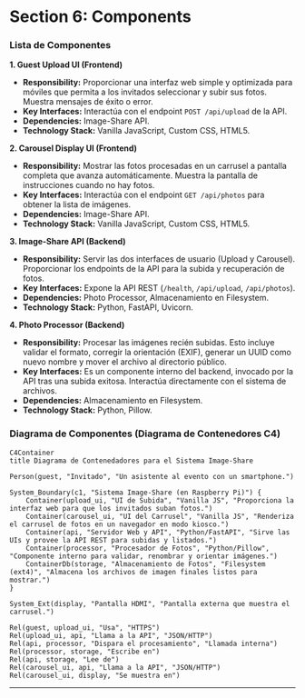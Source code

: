 # Section 6: Components

### **Lista de Componentes**

**1. Guest Upload UI (Frontend)**
-   **Responsibility:** Proporcionar una interfaz web simple y optimizada para móviles que permita a los invitados seleccionar y subir sus fotos. Muestra mensajes de éxito o error.
-   **Key Interfaces:** Interactúa con el endpoint `POST /api/upload` de la API.
-   **Dependencies:** Image-Share API.
-   **Technology Stack:** Vanilla JavaScript, Custom CSS, HTML5.

**2. Carousel Display UI (Frontend)**
-   **Responsibility:** Mostrar las fotos procesadas en un carrusel a pantalla completa que avanza automáticamente. Muestra la pantalla de instrucciones cuando no hay fotos.
-   **Key Interfaces:** Interactúa con el endpoint `GET /api/photos` para obtener la lista de imágenes.
-   **Dependencies:** Image-Share API.
-   **Technology Stack:** Vanilla JavaScript, Custom CSS, HTML5.

**3. Image-Share API (Backend)**
-   **Responsibility:** Servir las dos interfaces de usuario (Upload y Carousel). Proporcionar los endpoints de la API para la subida y recuperación de fotos.
-   **Key Interfaces:** Expone la API REST (`/health`, `/api/upload`, `/api/photos`).
-   **Dependencies:** Photo Processor, Almacenamiento en Filesystem.
-   **Technology Stack:** Python, FastAPI, Uvicorn.

**4. Photo Processor (Backend)**
-   **Responsibility:** Procesar las imágenes recién subidas. Esto incluye validar el formato, corregir la orientación (EXIF), generar un UUID como nuevo nombre y mover el archivo al directorio público.
-   **Key Interfaces:** Es un componente interno del backend, invocado por la API tras una subida exitosa. Interactúa directamente con el sistema de archivos.
-   **Dependencies:** Almacenamiento en Filesystem.
-   **Technology Stack:** Python, Pillow.

### **Diagrama de Componentes (Diagrama de Contenedores C4)**
```mermaid
C4Container
title Diagrama de Contenedadores para el Sistema Image-Share

Person(guest, "Invitado", "Un asistente al evento con un smartphone.")

System_Boundary(c1, "Sistema Image-Share (en Raspberry Pi)") {
    Container(upload_ui, "UI de Subida", "Vanilla JS", "Proporciona la interfaz web para que los invitados suban fotos.")
    Container(carousel_ui, "UI del Carrusel", "Vanilla JS", "Renderiza el carrusel de fotos en un navegador en modo kiosco.")
    Container(api, "Servidor Web y API", "Python/FastAPI", "Sirve las UIs y provee la API REST para subidas y listados.")
    Container(processor, "Procesador de Fotos", "Python/Pillow", "Componente interno para validar, renombrar y orientar imágenes.")
    ContainerDb(storage, "Almacenamiento de Fotos", "Filesystem (ext4)", "Almacena los archivos de imagen finales listos para mostrar.")
}

System_Ext(display, "Pantalla HDMI", "Pantalla externa que muestra el carrusel.")

Rel(guest, upload_ui, "Usa", "HTTPS")
Rel(upload_ui, api, "Llama a la API", "JSON/HTTP")
Rel(api, processor, "Dispara el procesamiento", "Llamada interna")
Rel(processor, storage, "Escribe en")
Rel(api, storage, "Lee de")
Rel(carousel_ui, api, "Llama a la API", "JSON/HTTP")
Rel(carousel_ui, display, "Se muestra en")
```

---